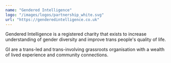 ```yaml
---
name: "Gendered Intelligence"
logo: "/images/logos/partnership_white.svg"
url: "https://genderedintelligence.co.uk"
---
```


Gendered Intelligence is a registered charity that exists to increase understanding of gender diversity and improve trans people's quality of life.

GI are a trans-led and trans-involving grassroots organisation with a wealth of lived experience and community connections.
